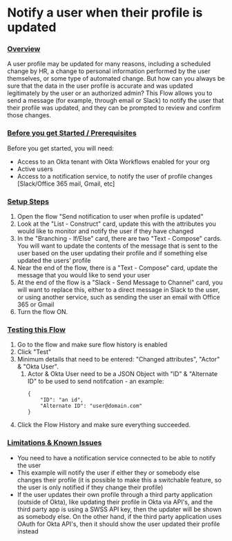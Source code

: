 # Notify a user when their profile is updated

### <span style="text-decoration:underline;">Overview</span>
A user profile may be updated for many reasons, including a scheduled change by HR, a change to personal information performed by the user themselves, or some type of automated change. But how can you always be sure that the data in the user profile is accurate and was updated legitimately by the user or an authorized admin? This Flow allows you to send a message (for example, through email or Slack) to notify the user that their profile was updated, and they can be prompted to review and confirm those changes.

### <span style="text-decoration:underline;">Before you get Started / Prerequisites</span>
Before you get started, you will need:

*   Access to an Okta tenant with Okta Workflows enabled for your org
*   Active users 
*   Access to a notification service, to notify the user of profile changes [Slack/Office 365 mail, Gmail, etc]


### <span style="text-decoration:underline;">Setup Steps</span>

1. Open the flow "Send notification to user when profile is updated"
1. Look at the "List - Construct" card, update this with the attributes you would like to monitor and notify the user if they have changed
1. In the "Branching - If/Else" card, there are two "Text - Compose" cards. You will want to update the contents of the message that is sent to the user based on the user updating their profile and if something else updated the users’ profile
1. Near the end of the flow, there is a "Text - Compose" card, update the message that you would like to send your user
1. At the end of the flow is a "Slack - Send Message to Channel" card, you will want to replace this, either to a direct message in Slack to the user, or using another service, such as sending the user an email with Office 365 or Gmail
1. Turn the flow ON.


### <span style="text-decoration:underline;">Testing this Flow</span>

1. Go to the flow and make sure flow history is enabled
1. Click "Test"
1. Minimum details that need to be entered: "Changed attributes", "Actor" & "Okta User". 
    1. Actor & Okta User need to be a JSON Object with "ID" & "Alternate ID" to be used to send notifcation - an example:
        ```
        {
            "ID": "an id",
            "Alternate ID": "user@domain.com"
        }
        ```
1. Click the Flow History and make sure everything succeeded.


### <span style="text-decoration:underline;">Limitations & Known Issues</span>


*   You need to have a notification service connected to be able to notify the user
*   This example will notify the user if either they or somebody else changes their profile (it is possible to make this a switchable feature, so the user is only notified if they change their profile)
*   If the user updates their own profile through a third party application (outside of Okta), like updating their profile in Okta via API's, and the third party app is using a SWSS API key, then the updater will be shown as somebody else. On the other hand, if the third party application uses OAuth for Okta API's, then it should show the user updated their profile instead
